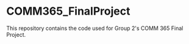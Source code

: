 # COMM365_FinalProject
This repository contains the code used for Group 2's COMM 365 Final Project.
